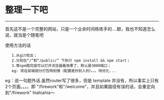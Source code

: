 
# 整理一下吧
-----
首先这不是一个完整的网站，只是一个业余时间练练手的....额，我也不知道怎么说，就当是个随笔吧

使用方法的话 
```
   1.从git检出；
   2.分别在“/”和“/public/” 下执行 npm install && npm start；
   3.等npm跑完就可以打开浏览器看效果了，默认是3000端口；
   eg: 现在前端部分打包特别慢（配置是抄别人的）。。。待优化...
```


eg：说一句题外话.虽然router写了很多，但是 template 并没有，所以事实上只有2个页面。。。。即 "/firework"和"/welcome"，并且如果路径有误的话，会重定向到"/firework"
hiahiahia～